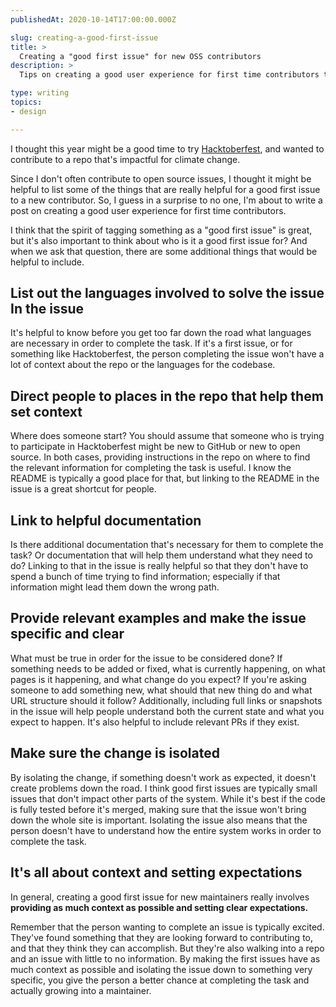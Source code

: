 ```yaml
---
publishedAt: 2020-10-14T17:00:00.000Z

slug: creating-a-good-first-issue
title: >
  Creating a "good first issue" for new OSS contributors
description: >
  Tips on creating a good user experience for first time contributors to OSS.

type: writing
topics:
- design

---
```


I thought this year might be a good time to try [Hacktoberfest](https://hacktoberfest.digitalocean.com/), and wanted to contribute to a repo that's impactful for climate change. 

Since I don't often contribute to open source issues, I thought it might be helpful to list some of the things that are really helpful for a good first issue to a new contributor. So, I guess in a surprise to no one, I'm about to write a post on creating a good user experience for first time contributors.

I think that the spirit of tagging something as a "good first issue" is great, but it's also important to think about who is it a good first issue for? And when we ask that question, there are some additional things that would be helpful to include.

## List out the languages involved to solve the issue In the issue
It's helpful to know before you get too far down the road what languages are necessary in order to complete the task. If it's a first issue, or for something like Hacktoberfest, the person completing the issue won't have a lot of context about the repo or the languages for the codebase. 

## Direct people to places in the repo that help them set context
Where does someone start? You should assume that someone who is trying to participate in Hacktoberfest might be new to GitHub or new to open source. In both cases, providing instructions in the repo on where to find the relevant information for completing the task is useful. I know the README is typically a good place for that, but linking to the README in the issue is a great shortcut for people.

## Link to helpful documentation
Is there additional documentation that's necessary for them to complete the task? Or documentation that will help them understand what they need to do? Linking to that in the issue is really helpful so that they don't have to spend a bunch of time trying to find information; especially if that information might lead them down the wrong path.

## Provide relevant examples and make the issue specific and clear
What must be true in order for the issue to be considered done? If something needs to be added or fixed, what is currently happening, on what pages is it happening, and what change do you expect? If you're asking someone to add something new, what should that new thing do and what URL structure should it follow? Additionally, including full links or snapshots in the issue will help people understand both the current state and what you expect to happen. It's also helpful to include relevant PRs if they exist.

## Make sure the change is isolated 
By isolating the change, if something doesn't work as expected, it doesn't create problems down the road. I think good first issues are typically small issues that don't impact other parts of the system. While it's best if the code is fully tested before it's merged, making sure that the issue won't bring down the whole site is important. Isolating the issue also means that the person doesn't have to understand how the entire system works in order to complete the task.

## It's all about context and setting expectations
In general, creating a good first issue for new maintainers really involves **providing as much context as possible and setting clear expectations.**  

Remember that the person wanting to complete an issue is typically excited. They've found something that they are looking forward to contributing to, and that they think they can accomplish. But they're also walking into a repo and an issue with little to no information. By making the first issues have as much context as possible and isolating the issue down to something very specific, you give the person a better chance at completing the task and actually growing into a maintainer.